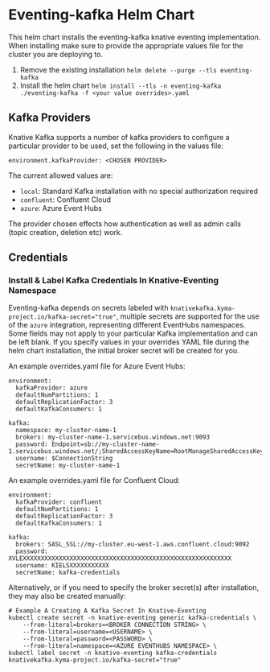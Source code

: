 # Eventing-kafka Helm Chart

This helm chart installs the eventing-kafka knative eventing implementation.  When installing make sure to provide the appropriate values file for the 
cluster you are deploying to.

1. Remove the existing installation `helm delete --purge --tls eventing-kafka`
2. Install the helm chart `helm install --tls -n eventing-kafka ./eventing-kafka -f <your value overrides>.yaml`

## Kafka Providers

Knative Kafka supports a number of kafka providers to configure a particular provider to be used, set the following
in the values file:

`environment.kafkaProvider: <CHOSEN PROVIDER>`

The current allowed values are:

* `local`: Standard Kafka installation with no special authorization required
* `confluent`: Confluent Cloud 
* `azure`: Azure Event Hubs

The provider chosen effects how authentication as well as admin calls (topic creation, deletion etc) work.

## Credentials

### Install & Label Kafka Credentials In Knative-Eventing Namespace 
Eventing-kafka depends on secrets labeled with `knativekafka.kyma-project.io/kafka-secret="true"`, multiple
secrets are supported for the use of the `azure` integration, representing different EventHubs namespaces.  Some fields
may not apply to your particular Kafka implementation and can be left blank.  If you specify values in your overrides
YAML file during the helm chart installation, the initial broker secret will be created for you.

An example overrides.yaml file for Azure Event Hubs:

```
environment:
  kafkaProvider: azure
  defaultNumPartitions: 1
  defaultReplicationFactor: 3
  defaultKafkaConsumers: 1

kafka:
  namespace: my-cluster-name-1
  brokers: my-cluster-name-1.servicebus.windows.net:9093
  password: Endpoint=sb://my-cluster-name-1.servicebus.windows.net/;SharedAccessKeyName=RootManageSharedAccessKey;SharedAccessKey=XXXXXXXXXXXXXXXXXXXXXXXXXXXXXXXXXXXXXXXXXXX=
  username: $ConnectionString
  secretName: my-cluster-name-1
```

An example overrides.yaml file for Confluent Cloud:

```
environment:
  kafkaProvider: confluent
  defaultNumPartitions: 1
  defaultReplicationFactor: 3
  defaultKafkaConsumers: 1

kafka:
  brokers: SASL_SSL://my-cluster.eu-west-1.aws.confluent.cloud:9092
  password: XVLEXXXXXXXXXXXXXXXXXXXXXXXXXXXXXXXXXXXXXXXXXXXXXXXXXXXXXXXXXX
  username: KIELSXXXXXXXXXXX
  secretName: kafka-credentials
```

Alternatively, or if you need to specify the broker secret(s) after installation, they may also be created manually:
   
```
# Example A Creating A Kafka Secret In Knative-Eventing
kubectl create secret -n knative-eventing generic kafka-credentials \
    --from-literal=brokers=<BROKER CONNECTION STRING> \
    --from-literal=username=<USERNAME> \ 
    --from-literal=password=<PASSWORD> \
    --from-literal=namespace=<AZURE EVENTHUBS NAMESPACE> \
kubectl label secret -n knative-eventing kafka-credentials knativekafka.kyma-project.io/kafka-secret="true"
```
